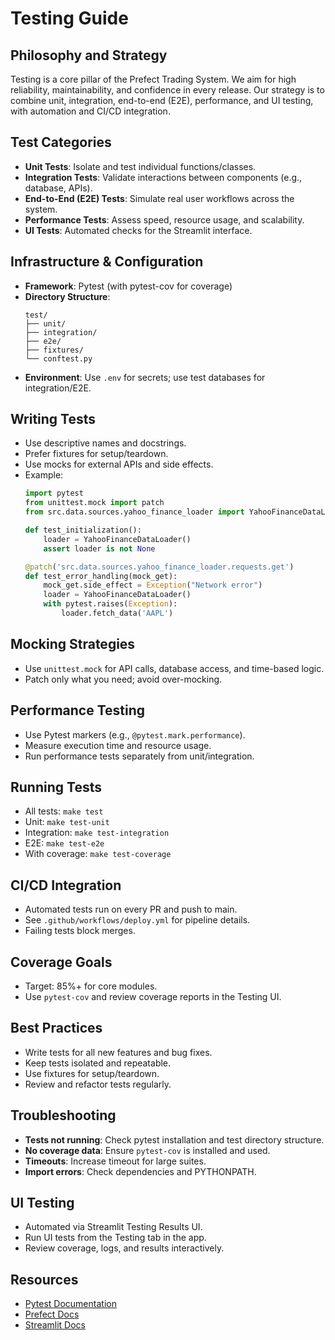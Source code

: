 # Testing Guide

## Philosophy and Strategy

Testing is a core pillar of the Prefect Trading System. We aim for high reliability, maintainability, and confidence in every release. Our strategy is to combine unit, integration, end-to-end (E2E), performance, and UI testing, with automation and CI/CD integration.

## Test Categories
- **Unit Tests**: Isolate and test individual functions/classes.
- **Integration Tests**: Validate interactions between components (e.g., database, APIs).
- **End-to-End (E2E) Tests**: Simulate real user workflows across the system.
- **Performance Tests**: Assess speed, resource usage, and scalability.
- **UI Tests**: Automated checks for the Streamlit interface.

## Infrastructure & Configuration
- **Framework**: Pytest (with pytest-cov for coverage)
- **Directory Structure**:
  ```
  test/
  ├── unit/
  ├── integration/
  ├── e2e/
  ├── fixtures/
  └── conftest.py
  ```
- **Environment**: Use `.env` for secrets; use test databases for integration/E2E.

## Writing Tests
- Use descriptive names and docstrings.
- Prefer fixtures for setup/teardown.
- Use mocks for external APIs and side effects.
- Example:
  ```python
  import pytest
  from unittest.mock import patch
  from src.data.sources.yahoo_finance_loader import YahooFinanceDataLoader

  def test_initialization():
      loader = YahooFinanceDataLoader()
      assert loader is not None

  @patch('src.data.sources.yahoo_finance_loader.requests.get')
  def test_error_handling(mock_get):
      mock_get.side_effect = Exception("Network error")
      loader = YahooFinanceDataLoader()
      with pytest.raises(Exception):
          loader.fetch_data('AAPL')
  ```

## Mocking Strategies
- Use `unittest.mock` for API calls, database access, and time-based logic.
- Patch only what you need; avoid over-mocking.

## Performance Testing
- Use Pytest markers (e.g., `@pytest.mark.performance`).
- Measure execution time and resource usage.
- Run performance tests separately from unit/integration.

## Running Tests
- All tests: `make test`
- Unit: `make test-unit`
- Integration: `make test-integration`
- E2E: `make test-e2e`
- With coverage: `make test-coverage`

## CI/CD Integration
- Automated tests run on every PR and push to main.
- See `.github/workflows/deploy.yml` for pipeline details.
- Failing tests block merges.

## Coverage Goals
- Target: 85%+ for core modules.
- Use `pytest-cov` and review coverage reports in the Testing UI.

## Best Practices
- Write tests for all new features and bug fixes.
- Keep tests isolated and repeatable.
- Use fixtures for setup/teardown.
- Review and refactor tests regularly.

## Troubleshooting
- **Tests not running**: Check pytest installation and test directory structure.
- **No coverage data**: Ensure `pytest-cov` is installed and used.
- **Timeouts**: Increase timeout for large suites.
- **Import errors**: Check dependencies and PYTHONPATH.

## UI Testing
- Automated via Streamlit Testing Results UI.
- Run UI tests from the Testing tab in the app.
- Review coverage, logs, and results interactively.

## Resources
- [Pytest Documentation](https://docs.pytest.org/)
- [Prefect Docs](https://docs.prefect.io/)
- [Streamlit Docs](https://docs.streamlit.io/) 